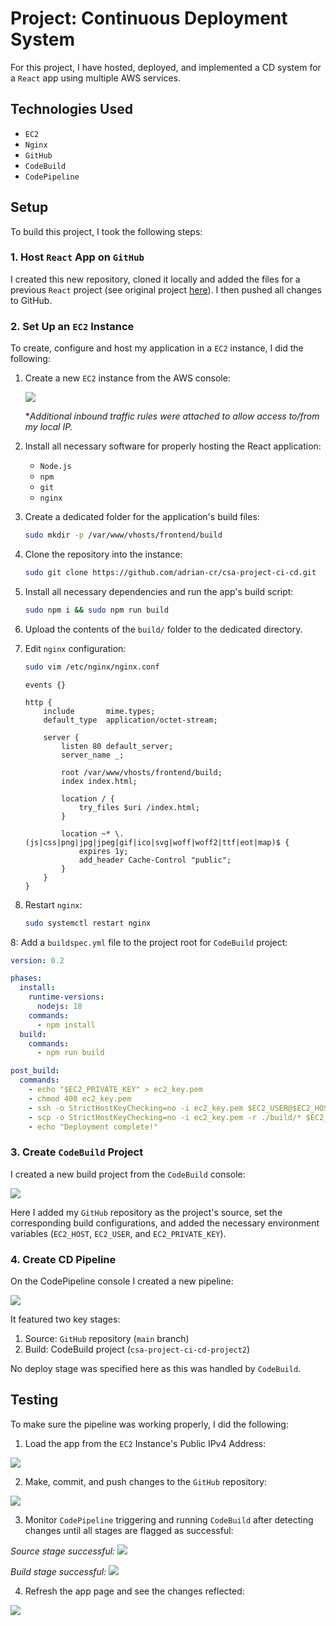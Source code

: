 # Project: Continuous Deployment System
For this project, I have hosted, deployed, and implemented a CD system for a `React` app using multiple AWS services.

## Technologies Used
* `EC2`
* `Nginx`
* `GitHub`
* `CodeBuild`
* `CodePipeline`

## Setup
To build this project, I took the following steps:

### 1. Host `React` App on `GitHub`
I created this new repository, cloned it locally and added the files for a previous `React` project (see original project [here](https://github.com/adrian-cr/csa-project-shopping-cart-app)). I then pushed all changes to GitHub.


### 2. Set Up an `EC2` Instance
To create, configure and host my application in a `EC2` instance, I did the following:

1. Create a new `EC2` instance from the AWS console:

    ![](./other/ec2_instance.png)

    **Additional inbound traffic rules were attached to allow access to/from my local IP.*


2. Install all necessary software for properly hosting the React application:
    * `Node.js`
    * `npm`
    * `git`
    * `nginx`

3. Create a dedicated folder for the application's build files:

      ```bash
      sudo mkdir -p /var/www/vhosts/frontend/build
      ```
4. Clone the repository into the instance:
      ```bash
      sudo git clone https://github.com/adrian-cr/csa-project-ci-cd.git
      ```
5. Install all necessary dependencies and run the app's build script:
      ```bash
      sudo npm i && sudo npm run build
      ```
6. Upload the contents of the `build/` folder to the dedicated directory.

7. Edit `nginx` configuration:
   ```bash
   sudo vim /etc/nginx/nginx.conf
   ```
   ```nginx
   events {}

   http {
       include       mime.types;
       default_type  application/octet-stream;

       server {
           listen 80 default_server;
           server_name _;

           root /var/www/vhosts/frontend/build;
           index index.html;

           location / {
               try_files $uri /index.html;
           }

           location ~* \.(js|css|png|jpg|jpeg|gif|ico|svg|woff|woff2|ttf|eot|map)$ {
               expires 1y;
               add_header Cache-Control "public";
           }
       }
   }
   ```

7. Restart `nginx`:
   ```bash
   sudo systemctl restart nginx
   ```

8: Add a `buildspec.yml` file to the project root for `CodeBuild` project:

```yaml
version: 0.2

phases:
  install:
    runtime-versions:
      nodejs: 18
    commands:
      - npm install
  build:
    commands:
      - npm run build

post_build:
  commands:
    - echo "$EC2_PRIVATE_KEY" > ec2_key.pem
    - chmod 400 ec2_key.pem
    - ssh -o StrictHostKeyChecking=no -i ec2_key.pem $EC2_USER@$EC2_HOST "rm -rf /var/www/vhosts/frontend/build/*"
    - scp -o StrictHostKeyChecking=no -i ec2_key.pem -r ./build/* $EC2_USER@$EC2_HOST:/var/www/vhosts/frontend/build/
    - echo "Deployment complete!"
```

### 3. Create `CodeBuild` Project
I created a new build project from the `CodeBuild` console:

![](./other/build_project.png)

Here I added my `GitHub` repository as the project's source, set the corresponding build configurations, and added the necessary environment variables (`EC2_HOST`, `EC2_USER`, and `EC2_PRIVATE_KEY`).


### 4. Create CD Pipeline
On the CodePipeline console I created a new pipeline:

![](./other/project_pipeline.png)

It featured two key stages:
1. Source: `GitHub` repository (`main` branch)
3. Build: CodeBuild project (`csa-project-ci-cd-project2`)

No deploy stage was specified here as this was handled by `CodeBuild`.

## Testing
To make sure the pipeline was working properly, I did the following:

1. Load the app from the `EC2` Instance's Public IPv4 Address:

![](./other/original_site.png)

2. Make, commit, and push changes to the `GitHub` repository:

![](./other/commits.png)

3. Monitor `CodePipeline` triggering and running `CodeBuild` after detecting changes until all stages are flagged as successful:

*Source stage successful:*
![](./other/code_pipeline_progress.png)

*Build stage successful:*
![](./other/code_pipeline_success.png)

4. Refresh the app page and see the changes reflected:

![](./other/updated_site.png)
